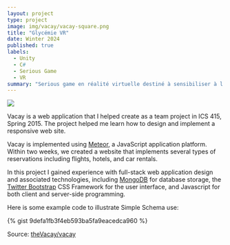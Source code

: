 ```yaml
---
layout: project
type: project
image: img/vacay/vacay-square.png
title: "Glycémie VR"
date: Winter 2024
published: true
labels:
  - Unity
  - C#
  - Serious Game
  - VR
summary: "Serious game en réalité virtuelle destiné à sensibiliser à l’utilisation du capteur de glycémie. Chef de projet et game designer, j’ai aussi contribué au développement et à la mise en place du TTS."
---
```


<img class="img-fluid" src="../img/vacay/vacay-home-page.png">

Vacay is a web application that I helped create as a team project in ICS 415, Spring 2015. The project helped me learn how to design and implement a responsive web site.

Vacay is implemented using [Meteor](http://meteor.com), a JavaScript application platform. Within two weeks, we created a website that implements several types of reservations including flights, hotels, and car rentals.

In this project I gained experience with full-stack web application design and associated technologies, including [MongoDB](http://mongodb.com) for database storage, the [Twitter Bootstrap](http://getbootstrap.com/) CSS Framework for the user interface, and Javascript for both client and server-side programming. 

Here is some example code to illustrate Simple Schema use:

{% gist 9defa1fb3f4eb593ba5fa9eacedca960 %}
 
Source: <a href="https://github.com/theVacay/vacay">theVacay/vacay</a>
